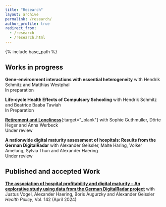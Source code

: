 ```yaml
---
title: "Research"
layout: archive
permalink: /research/
author_profile: true
redirect_from:
  - /research
  - /research.html
---
```


{% include base_path %}

## Works in progress 
**Gene-environment interactions with essential heterogeneity** with Hendrik Schmitz and Matthias Westphal  
In preparation

**Life-cycle Health Effects of Compulsory Schooling** with Hendrik Schmitz and Beatrice Baaba Tawiah  
In Preparation

[**Retirement and Loneliness**](https://www.rwi-essen.de/fileadmin/user_upload/RWI/Publikationen/Ruhr_Economic_Papers/REP_23_1048.pdf){:target="_blank"} with Sophie Guthmuller, Dörte Heger and Anna Werbeck  
Under review

**A nationwide digital maturity assessment of hospitals: Results from the German DigitalRadar** with Alexander Geissler, Malte Haring, Volker Amelung, Sylvia Thun and Alexander Haering  
Under review

## Published and accepted Work

[**The association of hospital profitability and digital maturity – An explorative study using data from the German DigitalRadar project**](https://www.sciencedirect.com/science/article/pii/S0168851024000228) with Justus Vogel, Alexander Haering, Boris Augurzky and Alexander Geissler  
*Health Policy*, Vol. 142 (April 2024)